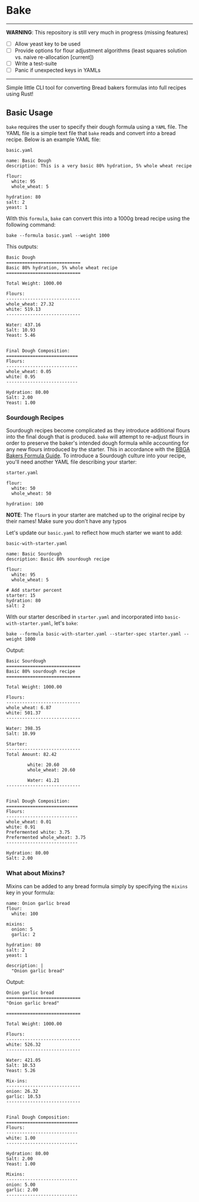 Bake
======

------------
**WARNING**: This repository is still very much in progress (missing features)

- [ ] Allow yeast key to be used
- [ ] Provide options for flour adjustment algorithms (least squares solution vs. naive re-allocation \[current\])
- [ ] Write a test-suite
- [ ] Panic if unexpected keys in YAMLs
------------

Simple little CLI tool for converting Bread bakers formulas into full recipes using Rust!

## Basic Usage

`bake` requires the user to specify their dough formula using a `YAML` file. The YAML file is a simple text file that `bake` reads and convert into a bread recipe. Below is an example YAML file:

`basic.yaml`
```
name: Basic Dough
description: This is a very basic 80% hydration, 5% whole wheat recipe

flour:
  white: 95
  whole_wheat: 5

hydration: 80
salt: 2
yeast: 1
```

With this `formula`, `bake` can convert this into a 1000g bread recipe using the following command:

```
bake --formula basic.yaml --weight 1000
```

This outputs:

```
Basic Dough
============================
Basic 80% hydration, 5% whole wheat recipe
============================

Total Weight: 1000.00

Flours:
----------------------------
whole_wheat: 27.32
white: 519.13
----------------------------

Water: 437.16
Salt: 10.93
Yeast: 5.46


Final Dough Composition:
===========================
Flours:
---------------------------
whole_wheat: 0.05
white: 0.95
---------------------------

Hydration: 80.00
Salt: 2.00
Yeast: 1.00
```

### Sourdough Recipes

Sourdough recipes become complicated as they introduce additional flours into the final dough that is produced. `bake` will attempt to re-adjust flours in order to preserve the baker's intended dough formula while accounting for any new flours introduced by the starter. This in accordance with the [BBGA Bakers Formula Guide](https://www.bbga.org/files/2009FormulaFormattingSINGLES.pdf). To introduce a Sourdough culture into your recipe, you'll need another YAML file describing your starter:

`starter.yaml`
```
flour:
  white: 50
  whole_wheat: 50

hydration: 100
```

**NOTE**: The `flour`s in your starter are matched up to the original recipe by their names! Make sure you don't have any typos

Let's update our `basic.yaml` to reflect how much starter we want to add:

`basic-with-starter.yaml`
```
name: Basic Sourdough
description: Basic 80% sourdough recipe

flour:
  white: 95
  whole_wheat: 5

# Add starter percent
starter: 15 
hydration: 80
salt: 2
```

With our starter described in `starter.yaml` and incorporated into `basic-with-starter.yaml`, let's `bake`:
```
bake --formula basic-with-starter.yaml --starter-spec starter.yaml --weight 1000
```

Output:
```
Basic Sourdough
============================
Basic 80% sourdough recipe
============================

Total Weight: 1000.00

Flours:
----------------------------
whole_wheat: 6.87
white: 501.37
----------------------------

Water: 398.35
Salt: 10.99

Starter:
----------------------------
Total Amount: 82.42

        white: 20.60
        whole_wheat: 20.60

        Water: 41.21
----------------------------


Final Dough Composition:
===========================
Flours:
---------------------------
whole_wheat: 0.01
white: 0.91
Prefermented white: 3.75
Prefermented whole_wheat: 3.75
---------------------------

Hydration: 80.00
Salt: 2.00
```

### What about Mixins?

Mixins can be added to any bread formula simply by specifying the `mixins` key in your formula:


```
name: Onion garlic bread
flour:
  white: 100

mixins:
  onion: 5
  garlic: 2

hydration: 80
salt: 2
yeast: 1

description: |
  "Onion garlic bread"

```

Output:
```
Onion garlic bread
============================
"Onion garlic bread"

============================

Total Weight: 1000.00

Flours:
----------------------------
white: 526.32
----------------------------

Water: 421.05
Salt: 10.53
Yeast: 5.26

Mix-ins:
----------------------------
onion: 26.32
garlic: 10.53
----------------------------


Final Dough Composition:
===========================
Flours:
---------------------------
white: 1.00
---------------------------

Hydration: 80.00
Salt: 2.00
Yeast: 1.00

Mixins:
---------------------------
onion: 5.00
garlic: 2.00
---------------------------
```

